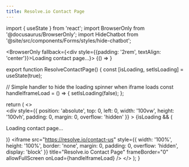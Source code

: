 ```yaml
---
title: Resolve.io Contact Page
---
```


import { useState } from 'react';
import BrowserOnly from '@docusaurus/BrowserOnly';
import HideChatbot from '@site/src/components/Forms/styles/hide-chatbot';

<style>
{`
  .loading-spinner {
    display: inline-block;
    width: 50px;
    height: 50px;
    border: 3px solid rgba(0, 0, 0, 0.1);
    border-radius: 50%;
    border-top-color: #3b82f6;
    animation: spin 1s ease-in-out infinite;
  }

  @keyframes spin {
    to {
      transform: rotate(360deg);
    }
  }

  .loading-container {
    position: absolute;
    top: 0;
    left: 0;
    width: 100%;
    height: 100%;
    display: flex;
    justify-content: center;
    align-items: center;
    background: #f9fafb;
    z-index: 10;
  }

  .loading-message {
    text-align: center;
  }
`}
</style>

<BrowserOnly fallback={<div style={{padding: '2rem', textAlign: 'center'}}>Loading contact page...</div>}>
  {() => <ResolveContactPage />}
</BrowserOnly>

export function ResolveContactPage() {
  const [isLoading, setIsLoading] = useState(true);
  
  // Simple handler to hide the loading spinner when iframe loads
  const handleIframeLoad = () => {
    setIsLoading(false);
  };
  
  return (
    <> 
      <HideChatbot />   
      <div 
        style={{ 
          position: 'absolute',
          top: 0,
          left: 0,
          width: '100vw',
          height: '100vh',
          padding: 0,
          margin: 0,
          overflow: 'hidden'
        }}
      >
        {isLoading && (
          <div className="loading-container">
            <div className="loading-message">
              <div className="loading-spinner"></div>
              <p>Loading contact page...</p>
            </div>
          </div>
        )}
        <iframe
          src="https://resolve.io/contact-us"
          style={{
            width: '100%',
            height: '100%',
            border: 'none',
            margin: 0,
            padding: 0,
            overflow: 'hidden',
            display: 'block'
          }}
          title="Resolve.io Contact Page"
          frameBorder="0"
          allowFullScreen
          onLoad={handleIframeLoad}
        />
      </div>
    </>
  );
}
